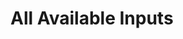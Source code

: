 <script setup>
import App from '../../../examples/all-inputs/App.vue';
</script>

# All Available Inputs

<App/>